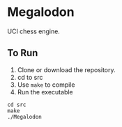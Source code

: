 # Megalodon

UCI chess engine.

## To Run

1. Clone or download the repository.
2. cd to src
3. Use `make` to compile
4. Run the executable

```
cd src
make
./Megalodon
```
